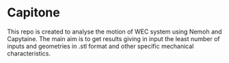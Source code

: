 # Capitone
This repo is created to analyse the motion of WEC system using Nemoh and Capytaine. The main aim is to get results giving in input the least number of inputs and geometries in .stl format and other specific mechanical characteristics.  
